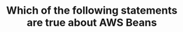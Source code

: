 ---
layout: answer
title: "Which of the following statements are true about AWS Beans"
blurb: "I think this is an advanced question for the AWS Practitioner exam, and could very well be beyond scope. Elastic Beanstalk is a highly managed solution"
quid: 212
---